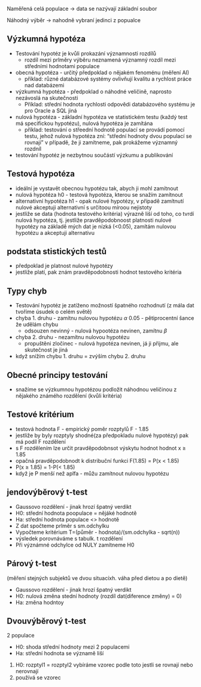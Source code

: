 Naměřená celá populace → data se nazývají základní soubor

Náhodný výběr → nahodně vybraní jedinci z popualce

## Výzkumná hypotéza

- Testování hypotéz je kvůli prokazání významnosti rozdílů
    - rozdíl mezi prlměry výběru neznamená významný rozdíl mezi středními hodnotami populace
- obecná hypotéza - určitý předpoklad o nějakém fenoménu (měření AI)
    - příklad: různé databázové systémy ovlivňují kvalitu a rychlost práce nad databázemi
- výzkumná hypotéza - předpoklad o náhodné veličině, naprosto nezávoslá na skutečnosti
    - Příklad: střední hodnota rychlosti odpovědi databázového systému je pro Oracle a SQL jiná
- nulová hypotéza - základní hypotéza ve statistickém testu (každý test má specifickou hypotézu), nulová hypotéza je zamítána
    - příklad: testování o střeední hodnotě populací se provádí pomocí testu, jehož nulová hypotéza zní: “střední hodnoty dvou populací se rovnají” v případě, že ji zamítneme, pak prokážeme významný rozdníl
- testování hypotéz je nezbytnou součástí výzkumu a publikování

## Testová hypotéza

- ideální je vystavět obecnou hypotézu tak, abych ji mohl zamítnout
- nulová hypotéza h0 - testová hypotéza, kterou se snažím zamítnout
- alternativní hypotéza h1 - opak nulové hypotézy, v případě zamítnutí nulové akceptuji alternativní s určitoou míroou nejistoty
- jestliže se data (hodnota testového kritéria) výrazně liší od toho, co tvrdí nulová hypotéza, tj. jestliže pravděpodobnoost platnosti nulové hypotézy na základě mých dat je nízká (<0.05), zamítám nulovou hypotézu a akceptuji alternativu

## podstata stistických testů

- předpoklad je platnost nulové hypotézy
- jestliže platí, pak znám pravděpodobnosti hodnot testového kritéria

## Typy chyb

- Testování hypotéz je zatíženo možností špatného rozhodnutí (z mála dat tvoříme úsudek o celém světě)
- chyba 1. druhu - zamítnu nulovou hypotézu $\alpha$ 0.05 - pětiprocentní šance že udělám chybu
    - odsouzen nevinný - nulová hypootéza nevinen, zamítnu $\beta$
- chyba 2. druhu - nezamítnu nulovou hypotézu
    - propuštěni zločinec - nulová hypotéza nevinen, já ji přijmu, ale skutečnost je jiná
- když snížím chybu 1. druhu = zvýším chybu 2. druhu

## Obecné principy testování

- snažíme se výzkumnou hypotézou podložit náhodnou veličinou z nějakého známého rozdělení (kvůli kritéria)

  

## Testové kritérium

- testová hodnota F - empirický poměr rozptylů F - 1.85
- jestliže by byly rozptyly shodné(za předpokladu nulové hypotézy) pak má podíl F rozdělení
- s F rozdělením lze určit pravděpodobnsot výskytu hodnot hodnot x ≥ 1.85
- opačná pravděpodobnodt k distribuční funkci F(1.85) = P(x < 1.85)
- P(x ≥ 1.85) = 1-P(< 1.85)
- když je P menší než aplfa - můžu zamítnout nulovou hypotézu

  

## jendovýběrový t-test

- Gaussovo rozdělení - jinak hrozí špatný verdikt
- H0: střední hodnota poopulace = nějáké hodnotě
- Ha: střední hodnota populace <> hodnotě
- Z dat spočteme prlměr s sm.odchylku
- Vypočteme kritérium T=(půměr - hodnota)/(sm.odchylka - sqrt(n))
- výsledek porovnáváme s tabulk. t rozdělení
- Při význámné odchylce od NULY zamítneme H0

## Párový t-test

(měření stejných subjektů ve dvou situacíxh. váha před dietou a po dietě)

- Gaussovo rozdělení - jinak hrozí špatný verdikt
- H0: nulová změna stední hodnoty (rozdíl dat(diference změny) = 0)
- Ha: změna hodntoy

## Dvouvýběrový t-test

2 populace

- H0: shoda střední hodnoty mezi 2 populacemi
- Ha: střední hodnota se významě liší

1. H0: rozptyl1 = rozptyl2 vybíráme vzorec podle toto jestli se rovnají nebo nerovnají
2. používá se vzorec